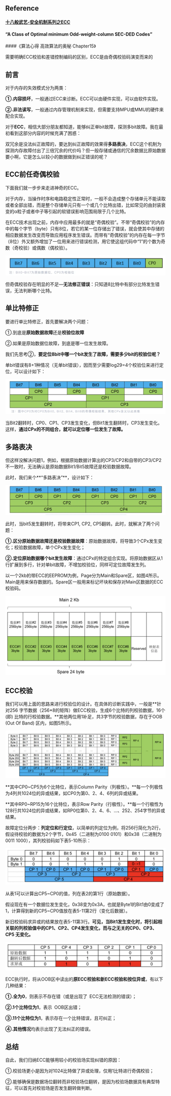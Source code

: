 ## Reference
#### [十八般武艺-安全机制系列之ECC](https://aijishu.com/a/1060000000336469)
#### “A Class of Optimal minimum Odd-weight-column SEC-DED Codes”
####《算法心得 高效算法的奥秘 Chapter15》

需要明确ECC校验和差错控制编码的区别，ECC是由奇偶校验码演变而来的
## **前言**

对于内存的失效模式分为两类：

**①.内容损坏**，一般通过ECC来诊断。ECC可以由硬件实现，可以由软件实现。

**②.非法读写**，一般通过内存管理机制来实现，但需要支持MPU或MMU的硬件来配合实现。

对于**ECC**，相信大部分朋友都知道，能够纠正单bit故障，探测多bit故障。我在最初看到这部分内容的时候充满了困惑：

双冗余是没法纠正故障的，要达到纠正故障的效果得**多路表决**，ECC这个机制为探测内存故障付出了三倍冗余的代价吗？但一般存储或通信的冗余数据比原始数据要小啊，它是怎么以较小的数据做到纠正错误的呢？ 

## **ECC前任奇偶校验**

下面我们就一步步来走进神奇的ECC。

对于内存，当操作时序和电路稳定性正常时，一般不会造成整个存储单元不能读取或者全部出错，而是整个存储单元只有一个或几个比特出错，比如常见的由封装衰变的α粒子或者中子等引起的软错误影响范围局限于几个比特。

在ECC技术出现之前，内存中应用最多的就是“奇偶校验”。不带“奇偶校验”的内存中的每个字节（byte）只有8位，若它的某一位存储出了错误，就会使其中存储的相应数据发生改变而导致应用程序发生错误。而带有“奇偶校验”的内存在每一字节（8位）外又额外增加了一位用来进行错误检测，用它使这组代码中“1”的个数为奇数（奇校验）或偶数（偶校验）。

![](ECC校验【转载】.assets\23495115-b985dd5ee66efad4.png)


但奇偶校验存在明显的不足—**无法修正错误**：只知道8比特中有部分比特发生错误，无法判断哪个比特。

## **单比特修正**

要进行单比特修正，首先要解决两个问题：

①.到底是**原始数据故障**还是**校验位故障**

②.如果是原始数据位故障，到底是哪一位发生故障。

我们先思考②，**要定位8bit中哪一个bit发生了故障，需要多少bit的校验位呢？**

单bit错误有8+1种情况（无单bit错误），因而至少需要log29=4个校验位来进行定位，可以设计如下：

![](ECC校验【转载】.assets\23495115-ba6f25a23fab8a6a.png)


当Bit2翻转时，CP0、CP1、CP3发生变化，但Bit1发生翻转时，CP3发生变化。这样，**通过CPx的不同组合，就可以定位哪一位发生了故障。**

## **多路表决**

但这样没解决问题1，例如，根据原始数据计算出的CP3/CP2和自带的CP3/CP2不一致时，无法确认是原始数据Bit1/Bit5故障还是校验数据故障。

此时，我们来个**“多路表决”**，设计如下：

![](ECC校验【转载】.assets\23495115-082e4ad7c8599134.png)

此时，当bit5发生翻转时，将带来CP1, CP2, CP5翻转。此时，就解决了两个问题：

**①.区分原始数据故障还是校验数据故障**：原始数据故障，将导致3个CPx发生变化；校验数据故障，单个CPx发生变化；

**②.定位原始数据哪个bit发生故障**：通过CPx的特定组合实现。将原始数据区从1行扩展到多行，针对单bit故障，不增加校验位，同样可定位故障发生列。

以一个2kb的带ECC的EEPROM为例，Page分为Main和Spare区，如图4所示。Main是用来保存数据的。Spare区一般用来标记坏块和保存对Main区数据的ECC校验码。

![](ECC校验【转载】.assets\23495115-84feefdf8ff15f2a.png)

## **ECC校验**

我们可以用上面的思路来进行校验位的设计。在具体的诊断实践中，一般是**针对256 字节数据（256*8的矩阵）做ECC校验，生成6个比特的列校验数据，16个 (即) 比特的行校验数据。**其他两位用1补足，共3字节的校验数据，存在于OOB (Out Of Band) 区内，如图5所示。

![](ECC校验【转载】.assets\23495115-697df589e61859fb.png)

**其中CP0~CP5为6个比特位，表示Column Parity（列极性）。**每一个列极性为4列共1024位的异或结果，如CP0为第0、2、4、6列的异或结果。

**其中RP0~RP15为16个比特位，表示Row Parity（行极性）。**每一个行极性为128行共1024位的异或结果，如RP0位第0、2、4、6、…、252、254字节的异或结果。

故障定位分两步：**列定位和行定位**，以简单的列定位为例，将256行简化为2行，假设待校验的数据为2个字节，0x45（二进制为0100 0101）和0x38（二进制为0011 1000），其列校验码如下表5-10所示：

![](ECC校验【转载】.assets\23495115-4d63664d82f89897.png)


从表1可以计算出CP5~CP0的值，列在表2的第1行（原始数据）。

假设现在有一个数据位发生变化，0x38变为0x3A，也就是Byte1的Bit1由0变成了1，计算得到新的CP5~CP0值放在表5-11第2行（变化后数据）。

新旧校验码求异或的结果放在表5-11第3行。**可见，当Bit1发生变化时，将引起相关联的列校验值中的CP1、CP2、CP4发生变化，而与之无关的CP0、CP3、CP5 无变化。**

![](ECC校验【转载】.assets\23495115-d4d497a2359142bf.png)

ECC执行时，将从OOB区中读出的**原ECC校验和新ECC校验和按位异或**，有以下几种结果：

**①.全为0**，则表示不存在错（或是出现了 ECC无法检测的错误）；

**②.1个比特位为1**，表示 OOB区出错；

**③.11个比特位为1**，表示存在一个比特错误，且可纠正；

**④.其他情况**均表示出现了无法纠正的错误。

## **总结**

自此，我们归纳ECC能够用较小的校验场实现纠错的原因：

①.校验场更小是因为对1024比特做了异或处理，仅用1比特进行奇偶校验；

②.能够确保是数据场位翻转而非校验场位翻转，是因为校验场数据具有典型特征，可以首先对校验场是否发生翻转做判断。

